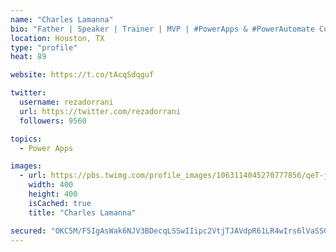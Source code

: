 ```yaml
---
name: "Charles Lamanna"
bio: "Father | Speaker | Trainer | MVP | #PowerApps & #PowerAutomate Community Super User | YouTuber Right-pointing triangle http://youtube.com/c/rezadorrani | Learn - Share - Clockwise rightwards and leftwards open circle arrows"
location: Houston, TX
type: "profile"
heat: 89

website: https://t.co/tAcqSdqguf

twitter:
  username: rezadorrani
  url: https://twitter.com/rezadorrani
  followers: 9560

topics:
  - Power Apps

images:
  - url: https://pbs.twimg.com/profile_images/1063114045270777856/qeT-jpWr_400x400.jpg
    width: 400
    height: 400
    isCached: true
    title: "Charles Lamanna"

secured: "OKC5M/F5IgAsWak6NJV3BDecqLSSwIIipc2VtjTJAVdpR61LR4wIrs6lVaSSGI8EISQCFeY9cqjZ7g3dH67jryVws7FC+Vy6S0uQ5Dr8k8CvdOwPdcJ4lL/EpI2E/C8AW9T+H9CMgE3bliw7OmxGb+OB0+vmJYEVgPwoqPPtSfzwhk4KBlNuNkKbnTViA+mVRhBJmnb2ri6yRiBIQiQxrKCAvI5BgtEpz1PB6OzmrQxh+CkT91BP83X6uAublsl47YVQdIZbYDEEenQsRx4XRw5wUjzKX14ION6vxzfgHzb4UBVIM+nsmYkQV/9zURNs0AAMUg+LRjpVJgPNKl/pbRvVzz+UxvNg8ZDG1mljkX6VmWHODYr7pPJ30cDfPkKZWAgZTqXm0jXgz8O99DTe3RDND+HDQUE3uSl+1WmSiuI=;y5XK3tgeKIom5casaV61qg=="
---
```


